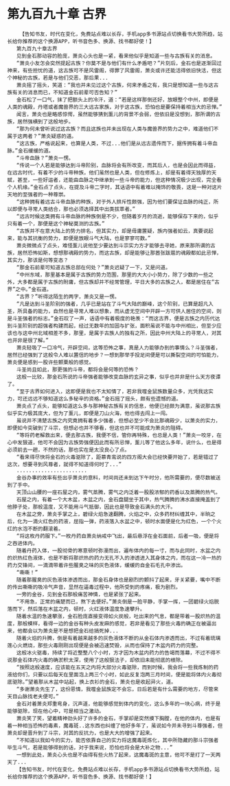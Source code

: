 # 第九百九十章 古界
        【告知书友，时代在变化，免费站点难以长存，手机app多书源站点切换看书大势所趋，站长给你推荐的这个换源APP，听书音色多、换源、找书都好使！】
       第九百九十章古界
       见到金石那动容的脸庞，萧炎心头也是一紧，看来他似乎是知道一些与古族有关的消息。
       “萧炎小友怎会突然提起古族？你莫不是与他们有什么矛盾吧？”片刻后，金石也是逐渐回过神来，有些担忧的道，这古族可不是风雷阁，得罪了风雷阁，萧炎或许还能活得依旧快活，但这个神秘的古族，若是与他们交恶，那后果...
       萧炎摇了摇头，笑道：“我也并未见过这个古族，何来矛盾之有，我只是想知道一些与这古族有关的消息而已，不知道金石前辈可否告知？”
       金石松了一口气，抹了把额头上的冷汗，道：“若是这样那倒还好，放眼整个中州，即便是人类的魂殿，丹塔或者魔兽界的三大远古家族，对于这古族，恐怕也是要保持着相当大的忌惮。”
       闻言，萧炎也是略感惊愕，虽然能够猜到薰儿的背景不会弱，但依旧是没想到，那所谓的古族，居然强横到了这般地步。
       “那为何未曾听说过这古族？而且这族也并未出现在人类与魔兽界的势力之中，难道他们不属于这两者？”萧炎疑惑的道。
       “这古族，严格说起来，也算是人类，不过...他们是从远古遗传而下，据传拥有着斗帝血脉。”金石缓缓的道。
       “斗帝血脉？”萧炎一愣。
       “传说一个人若是能够达到斗帝阶别，血脉将会有所改变，而其后人，也是会因此而得益，在远古时代，有着不少的斗帝种族，他们虽然也是人类，但在修炼上，却是有着得天独厚的天赋，甚至，一些好运者，还能由血脉之中继承到一些斗帝的能力，但这种情况极少出现，完全看个人机缘。”金石点了点头，在提及斗帝二字时，其话语中有着难以掩饰的敬畏，这是一种对这片天地的至强者的一种尊崇。
       “这种拥有着远古斗帝血脉的种族，对于外人排斥性颇强，因为他们要保证血脉的纯正，所以即便与寻常人类结合，那也必须选择其中出类拔萃者。”
       “远古时候这类拥有斗帝血脉的种族倒是不少，但随着岁月的流逝，能够保存下来的，似乎只有着一个，那便是这个神秘莫测的古族。”
       “古族并不在意大陆上的势力排名，但其实力，却是毋庸置疑，族内强者如云，真要说起来，能与其抗衡的势力，即便是放眼斗气大陆，也是寥寥可数。”
       萧炎微微点了点头，难怪薰儿说他至少要达到斗宗实力方才能够去寻她，原来那所谓的古族，居然恐怖如斯，想想那魂殿的势力，而这古族，却是能够让那嚣张跋扈的魂殿都如此忌惮，其实力，那该是何等变态？
       “那金石前辈可知道古族总部在何处？”萧炎迟疑了一下，又是问道。
       “中州东域，那里基本是属于古族的势力范围，那里的大大小小势力，除了少数的一些之外，大多都是属于古族的附庸，但古族却并不经常管理，平日大多的古族之人，都是居住在“古界”之中。”金石道。
       “古界？”听得这陌生的两字，萧炎又是一愣。
       “凡是达到斗圣阶别的强者，几乎已是站在了斗气大陆的巅峰，这个阶别，已算是超凡入圣，所具备的能力，自然也是寻常人难以想象，而从虚无空间中开辟一方可供人居住的空间，则是斗圣强者的标志。”金石叹了一声，话语中有着极度的艳羡：“而这古界，便是古族之内历代达到斗圣阶别的超强者构建而起，经过无数年的加固与扩张，面积虽说不能与中州相比，但至少应该也与这中州北域相差不多，那里，是属于古族人的独有之所，因此中州大陆上的寻常人，对其也并非是很了解。”
       萧炎轻吸了一口冷气，开辟空间，这等恐怖之事，真是人力能够办到的事情么？斗圣强者，居然已经强到了这般令人难以置信的地步？一想到那举手投足间便是可以撕裂空间的可怕能力，萧炎便是感到一股许些颤粟般的感觉。
       斗圣尚且如此，那更强的斗帝，都将会是何等的恐怖？
       这般一比较，那金石所说的斗帝强者能够改变血脉的玄异之事，似乎也并非是什么天方夜谭了。
       “至于古界如何进入，这即便是我也不太知情了，若非我噬金鼠族数量众多，光凭我这实力，可还远远不够知道这么多秘辛的资格。”金石摇了摇头，颇有些遗憾的道。
       萧炎点了点头，能够知道这么多与那神秘古族有关的信息，他便已经颇为满意，虽说那古族似乎实力极其庞大，但为了薰儿，即便是刀山火海，他也得去闯上一闯。
       虽说并不清楚古族之内究竟拥有着多少强者，但想必至少不会比那魂殿少，以萧炎的实力，即便如今突破到了斗宗，但想必也并不够看，但这也并不可能成为萧炎的阻碍。
       “等将药老解救出来，便去那古族，我便不信，管你再特殊，也总是人类！”萧炎一咬牙，在心中发狠道，他可不会因为古族势强便因此而有所忌惮，薰儿等了他这么多年，说什么，也是得必须前去一趟，不然的话，那也实在是太没良心了点。
       “看来得尽快将金石的火毒驱除了，距慕青鸾说的四方阁大会已经快要开始了，若是错过了这次，想要寻到风尊者，就得不知道得何时了...”
       .......................
       金谷办事的效率有些出乎萧炎的意料，时间尚还未到达下午时分，他所需要的，便尽数被送到了手中。
       天顶山山腰的一座石屋之内，雾气蒸腾，雾气之内泛着一股股浓郁的药香以及蒸腾的热气。
       石屋之内，有着一个大木盆，木盆之内，金石盘腿坐于其中，热气腾腾的沸水直接掩盖到了他脖子处，那般温度，又不能用斗气抵御，因此也是导致金石满头的大汗。
       在木盆之旁，萧炎手掌之上，碧绿火焰急速翻腾，火焰之中，众多药材纠缠其中，半晌之后，化为一滴火红色的药液，屈指一弹，药液落入水盆之中，顿时水面便是化为红色，一个个火红的水泡不断的翻滚着。
       “将这枚丹药服下。”一枚丹药自萧炎纳戒中飞出，最后悬浮在金石面前，后者一吸，便是将之吞进体内。
       随着丹药入体，一股彻骨的寒意顿时弥漫而出，遍布体内的每一寸，而与此同时，水盆之内的炽热红色液体，也是不断将那炽热的药力无孔不入的渗透进入其身体之内，而在这一冷一热的药力交锋间，一滴滴带着许些腥臭之味的灰色液体，缓缓的自金石毛孔中渗出。
       “嘶嘶！”
       随着那腥臭的灰色液体渗透而出，那金石身体也是剧烈的颤抖了起来，牙关紧要，嘴中不断的传出嘶嘶的吸冷气声音，显然在逼毒过程中，他所受到的疼痛，极为剧烈。
       一旁的金谷，见到金石那般痛苦神情，也是紧张了起来。
       “不用急，正常的痛楚而已，熬下去便好。”萧炎倒是一脸平静，手掌一挥，一团碧绿火焰脱落而下，然后落在木盆之内，顿时，火红液体温度急速攀升。
       随着水温的急速攀涨，金石脸庞直接变得如火炭般，吐出来的气息，都是带着一股炽热的温度，那般模样，看得一边的金谷有种头皮发麻的感觉，若非是看见了那些火毒的确正在被逼出来，他都会以为萧炎是不是想把金石给搞死掉...
       随着火焰的升腾，倒是有着越来越多的灰色液体不断的从金石体内渗透而出，不过有着琉璃莲心火燃烧，那些火毒刚刚出现便是会被迅速焚毁，从而也保持了木盆内药力的完整。
       这般冰火驱毒，持续了将近整整八个小时，方才因为木盆内药力的告竭而落幕，不过不得不说那金石体内火毒的确淤积太深，使用了这般狠法子，却依旧未能彻底的根除。
       “按照这般速度，应该能在五天之内将大部分火毒驱除，而到时候，我会将一些我炼制的药液给你们，只要以后每天在里面泡上两三个小时，如此反复泡两三月时间，便是能将体内火毒彻底驱除。”望着那从木盆中站起，换上衣衫的金石，萧炎也是收起异火，道。
       “多谢萧炎先生了，这份恩情，我噬金鼠族定不会忘，日后若是有什么需要的地方，尽管来天目山脉找老夫便可。”
       金石对着萧炎郑重弯身，沉声道，他能够感觉到体内的变化，这么多年的一块心病，终于是能够驱除，现在他心中，可是相当之激动。
       萧炎笑了笑，望着精神劲头好了许多的金石，手掌却是突然摸下胸膛，在他的体内，也是有着一种相当恐怖的毒素，魔毒斑..这东西也纠缠了他好多年了，虽说如今并未寻到斗尊强者，但萧炎却是晋升到了斗宗，对其的反抗力，也是大大的增强了起来。
       “不知道以我如今的实力，能否依靠自己的实力将这魔毒斑炼化，其中所隐藏的那斗宗强者毕生斗气，若是能够得到的话，对于我来说，恐怕也将会是大补之物...”
       一想到此处，萧炎心头也是不由得有些火热了起来，这魔毒斑的主意，他可不是打了一天两天了...
       【告知书友，时代在变化，免费站点难以长存，手机app多书源站点切换看书大势所趋，站长给你推荐的这个换源APP，听书音色多、换源、找书都好使！】